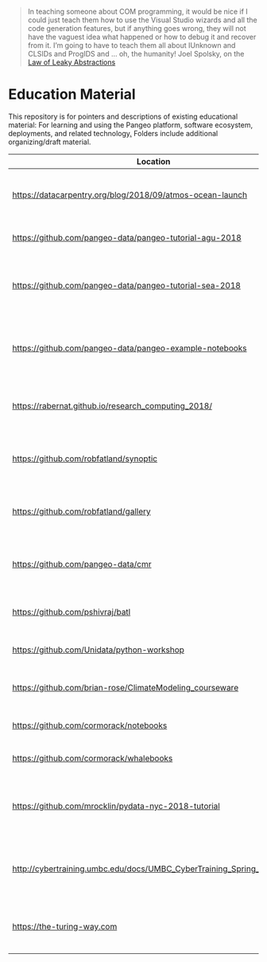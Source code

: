> In teaching someone about COM programming, it would be nice if I could just teach them how to use 
> the Visual Studio wizards and all the code generation features, but if anything goes wrong, they 
> will not have the vaguest idea what happened or how to debug it and recover from it. I’m going 
> to have to teach them all about IUnknown and CLSIDs and ProgIDS and … oh, the humanity!
Joel Spolsky, on the [Law of Leaky Abstractions](https://www.joelonsoftware.com/2002/11/11/the-law-of-leaky-abstractions/)

# Education Material

This repository is for pointers and descriptions of existing educational material: For learning and using the Pangeo 
platform, software ecosystem, deployments, and related technology[.](http://github.com/robfatland/ops) 
Folders include additional organizing/draft material. 

| Location | Description |
| -------- | ----------- |
| https://datacarpentry.org/blog/2018/09/atmos-ocean-launch | Data Carpentry lessons for atmosphere and ocean scientists (@DamienIrving) |
| https://github.com/pangeo-data/pangeo-tutorial-agu-2018 | Pangeo Tutorial for the AGU 2018 meeting |
| https://github.com/pangeo-data/pangeo-tutorial-sea-2018 | Pangeo Tutorial for the NCAR Software Engineering Assembly Workshop 2018 |
| https://github.com/pangeo-data/pangeo-example-notebooks | Pangeo Notebook Gallery with various simple or real science examples |
| https://rabernat.github.io/research_computing_2018/ | @rabernat's Research Computing in Earth Sciences course |
| https://github.com/robfatland/synoptic | @robfatland's synoptic notebooks on connecting RCO to other data |
| https://github.com/robfatland/gallery | @robfatland's gallery of geoscience example notebooks |
| https://github.com/pangeo-data/cmr | @robfatland's CMR-oriented notebooks; with golive and bootstrapping |
| https://github.com/pshivraj/batl | Bio-Acoustic Transfer learning (@pshivraj) |
| https://github.com/Unidata/python-workshop | Unidata Python Workshop material |
| https://github.com/brian-rose/ClimateModeling_courseware | @brian-rose's climate modeling lecture notes |
| https://github.com/cormorack/notebooks | _No longer exists?  Is private?_ |
| https://github.com/cormorack/whalebooks | _No longer exists?  Is private?_ |
| https://github.com/mrocklin/pydata-nyc-2018-tutorial | Dask tutorial running on Pangeo Binder: Dataframes, Delayed and SickitLearn |
| http://cybertraining.umbc.edu/docs/UMBC_CyberTraining_Spring_2019.pdf | Univ MD Baltimore County big data atmospheric science (flipped classroom) |
| https://the-turing-way.com | A lightly opinionated guide to reproducible data science |

